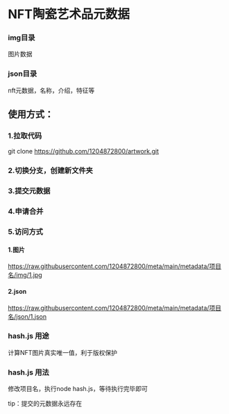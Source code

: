 # NFT陶瓷艺术品元数据

### img目录

图片数据

### json目录

nft元数据，名称，介绍，特征等

<!-- ### 项目链接
See [Configuration Reference](https://cli.vuejs.org/config/). -->

## 使用方式：
### 1.拉取代码
git clone https://github.com/1204872800/artwork.git

### 2.切换分支，创建新文件夹

### 3.提交元数据

### 4.申请合并

### 5.访问方式

#### 1.图片
https://raw.githubusercontent.com/1204872800/meta/main/metadata/项目名/img/1.jpg
#### 2.json
https://raw.githubusercontent.com/1204872800/meta/main/metadata/项目名/json/1.json


### hash.js 用途
计算NFT图片真实唯一值，利于版权保护
### hash.js 用法
修改项目名，执行node hash.js，等待执行完毕即可


tip：提交的元数据永远存在